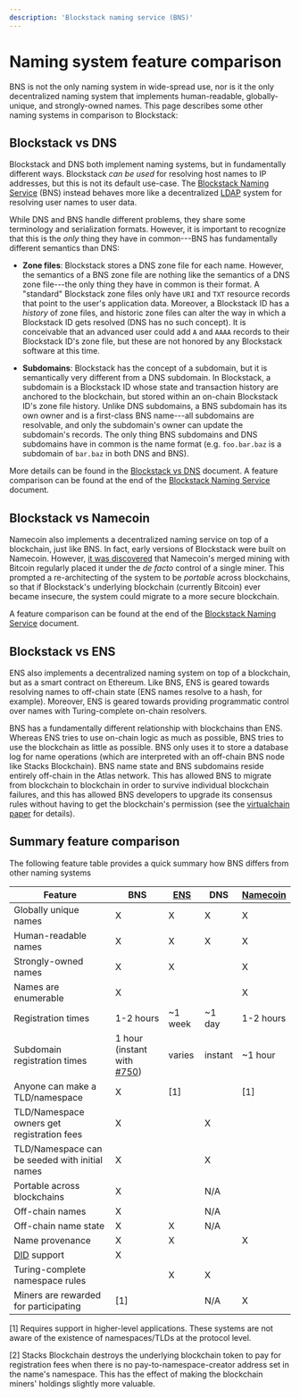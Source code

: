 ```yaml
---
description: 'Blockstack naming service (BNS)'
---
```


# Naming system feature comparison

BNS is not the only naming system in wide-spread use, nor is it the only
decentralized naming system that implements human-readable, globally-unique, and
strongly-owned names. This page describes some other naming systems in
comparison to Blockstack:

## Blockstack vs DNS

Blockstack and DNS both implement naming systems, but in fundamentally
different ways. Blockstack _can be used_ for resolving host names to IP
addresses, but this is not its default use-case. The [Blockstack Naming
Service](/core/naming/introduction) (BNS) instead behaves
more like a decentralized
[LDAP](https://en.wikipedia.org/wiki/Lightweight_Directory_Access_Protocol) system for
resolving user names to user data.

While DNS and BNS handle different problems, they share some terminology and
serialization formats. However, it is important to recognize that this is the
_only_ thing they have in common---BNS has fundamentally different semantics
than DNS:

- **Zone files**: Blockstack stores a DNS zone file for each name. However,
  the semantics of a BNS zone file are nothing like the semantics of a DNS zone
  file---the only thing they have in common is their format.
  A "standard" Blockstack zone files only have `URI` and `TXT` resource records
  that point to the user's application data. Moreover, a Blockstack ID has a
  _history_ of zone files, and historic zone files can alter the way in which a
  Blockstack ID gets resolved (DNS has no such concept). It is conceivable that an advanced
  user could add `A` and `AAAA` records to their Blockstack ID's zone file,
  but these are not honored by any Blockstack software at this time.

- **Subdomains**: Blockstack has the concept of a subdomain, but it is
  semantically very different from a DNS subdomain. In Blockstack, a subdomain
  is a Blockstack ID whose state and transaction history are anchored to the
  blockchain, but stored within an on-chain Blockstack ID's zone file history.
  Unlike DNS subdomains, a BNS subdomain has
  its own owner and is a first-class BNS name---all subdomains are resolvable,
  and only the subdomain's owner can update the subdomain's records. The only thing BNS subdomains and DNS
  subdomains have in common is the name format (e.g. `foo.bar.baz` is a subdomain
  of `bar.baz` in both DNS and BNS).

More details can be found in the [Blockstack vs
DNS](/core/naming/comparison) document. A feature
comparison can be found at the end of the [Blockstack Naming
Service](/core/naming/introduction) document.

## Blockstack vs Namecoin

Namecoin also implements a decentralized naming service on top of a blockchain,
just like BNS. In fact, early versions of Blockstack were built on Namecoin.
However, [it was discovered](https://www.usenix.org/node/196209) that Namecoin's
merged mining with Bitcoin regularly placed it under the _de facto_ control of a single
miner. This prompted a re-architecting of the system to be _portable_ across
blockchains, so that if Blockstack's underlying blockchain (currently Bitcoin)
ever became insecure, the system could migrate to a more secure blockchain.

A feature comparison can be found at the end of the [Blockstack Naming
Service](/core/naming/introduction) document.

## Blockstack vs ENS

ENS also implements a decentralized naming system on top of a blockchain, but as
a smart contract on Ethereum. Like BNS, ENS is geared towards resolving names
to off-chain state (ENS names resolve to a hash, for example). Moreover, ENS is
geared towards providing programmatic control over names with Turing-complete
on-chain resolvers.

BNS has a fundamentally different relationship with blockchains than ENS.
Whereas ENS tries to use on-chain logic as much as possible, BNS
tries to use the blockchain as little as possible. BNS only uses it to store a
database log for name operations (which are interpreted with an off-chain BNS
node like Stacks Blockchain). BNS name state and BNS subdomains reside entirely
off-chain in the Atlas network. This has allowed BNS to migrate from blockchain
to blockchain in order to survive individual blockchain failures, and this has
allowed BNS developers to upgrade its consensus rules without having to get the
blockchain's permission (see the [virtualchain
paper](https://blockstack.org/virtualchain.pdf) for details).

## Summary feature comparison

The following feature table provides a quick summary how BNS differs from other naming systems

| Feature                                        | BNS                                                                                    | [ENS](https://ens.domains/) | DNS     | [Namecoin](https://namecoin.org/) |
| ---------------------------------------------- | -------------------------------------------------------------------------------------- | --------------------------- | ------- | --------------------------------- |
| Globally unique names                          | X                                                                                      | X                           | X       | X                                 |
| Human-readable names                           | X                                                                                      | X                           | X       | X                                 |
| Strongly-owned names                           | X                                                                                      | X                           |         | X                                 |
| Names are enumerable                           | X                                                                                      |                             |         | X                                 |
| Registration times                             | 1-2 hours                                                                              | ~1 week                     | ~1 day  | 1-2 hours                         |
| Subdomain registration times                   | 1 hour (instant with [#750](https://github.com/blockstack/blockstack-core/issues/750)) | varies                      | instant | ~1 hour                           |
| Anyone can make a TLD/namespace                | X                                                                                      | [1]                         |         | [1]                               |
| TLD/Namespace owners get registration fees     | X                                                                                      |                             | X       |                                   |
| TLD/Namespace can be seeded with initial names | X                                                                                      |                             | X       |                                   |
| Portable across blockchains                    | X                                                                                      |                             | N/A     |                                   |
| Off-chain names                                | X                                                                                      |                             | N/A     |                                   |
| Off-chain name state                           | X                                                                                      | X                           | N/A     |                                   |
| Name provenance                                | X                                                                                      | X                           |         | X                                 |
| [DID](http://identity.foundation) support      | X                                                                                      |                             |         |                                   |
| Turing-complete namespace rules                |                                                                                        | X                           | X       |                                   |
| Miners are rewarded for participating          | [1]                                                                                    |                             | N/A     | X                                 |

[1] Requires support in higher-level applications. These systems are not aware
of the existence of namespaces/TLDs at the protocol level.

[2] Stacks Blockchain destroys the underlying blockchain token to pay for
registration fees when there is no pay-to-namespace-creator address set in the
name's namespace. This has the effect of making the blockchain miners' holdings
slightly more valuable.
